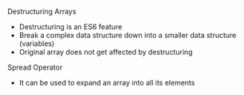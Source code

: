 Destructuring Arrays
- Destructuring is an ES6 feature
- Break a complex data structure down into a smaller data structure (variables)
- Original array does not get affected by destructuring

Spread Operator
- It can be used to expand an array into all its elements
